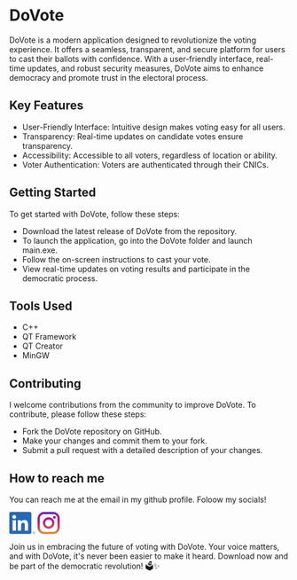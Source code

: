 # DoVote
DoVote is a modern application designed to revolutionize the voting experience. It offers a seamless, transparent, and secure platform for users to cast their ballots with confidence. With a user-friendly interface, real-time updates, and robust security measures, DoVote aims to enhance democracy and promote trust in the electoral process.

## Key Features
- User-Friendly Interface: Intuitive design makes voting easy for all users.
- Transparency: Real-time updates on candidate votes ensure transparency.
- Accessibility: Accessible to all voters, regardless of location or ability.
- Voter Authentication: Voters are authenticated through their CNICs.

## Getting Started
To get started with DoVote, follow these steps:

- Download the latest release of DoVote from the repository.
- To launch the application, go into the DoVote folder and launch main.exe.
- Follow the on-screen instructions to cast your vote.
- View real-time updates on voting results and participate in the democratic process.

## Tools Used
- C++
- QT Framework
- QT Creator
- MinGW

## Contributing
I welcome contributions from the community to improve DoVote. To contribute, please follow these steps:

- Fork the DoVote repository on GitHub.
- Make your changes and commit them to your fork.
- Submit a pull request with a detailed description of your changes.

## How to reach me
You can reach me at the email in my github profile. Foloow my socials!

[<img src="socials/linkedin.png" height="40em" align="center" alt="Follow BatishLodhi on LinkedIn" title="Follow BatishLodhi on LinkedIn"/>](https://www.linkedin.com/in/batish-lodhi/)
[<img src="socials/instagram.svg" height="40em" align="center" alt="Follow BatishLodhi on Instagram" title="Follow BatishLodhi on Instagram"/>](https://www.instagram.com/batish_lodhi/)

Join us in embracing the future of voting with DoVote. Your voice matters, and with DoVote, it's never been easier to make it heard. Download now and be part of the democratic revolution! 🗳️✨
